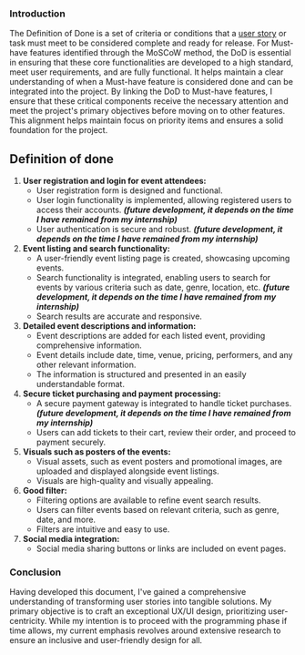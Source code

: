 ### Introduction

<span dir="">The Definition of Done is a set of criteria or conditions that a </span>[<span dir="">user story</span>](https://git.fhict.nl/I476087/internship_berariah_s5_2023/-/wikis/User-stories)<span dir=""> or task must meet to be considered complete and ready for release. For Must-have features identified through the MoSCoW method, the DoD is essential in ensuring that these core functionalities are developed to a high standard, meet user requirements, and are fully functional. It helps maintain a clear understanding of when a Must-have feature is considered done and can be integrated into the project. By linking the DoD to Must-have features, I ensure that these critical components receive the necessary attention and meet the project's primary objectives before moving on to other features. This alignment helps maintain focus on priority items and ensures a solid foundation for the project.</span>

## Definition of done

1. **User registration and login for event attendees:**
   * User registration form is designed and functional.
   * User login functionality is implemented, allowing registered users to access their accounts. **_(future development, it depends on the time I have remained from my internship)_**
   * User authentication is secure and robust. **_(future development, it depends on the time I have remained from my internship)_**
2. **Event listing and search functionality:**
   * A user-friendly event listing page is created, showcasing upcoming events.
   * Search functionality is integrated, enabling users to search for events by various criteria such as date, genre, location, etc. **_(future development, it depends on the time I have remained from my internship)_**
   * Search results are accurate and responsive.
3. **Detailed event descriptions and information:**
   * Event descriptions are added for each listed event, providing comprehensive information.
   * Event details include date, time, venue, pricing, performers, and any other relevant information.
   * The information is structured and presented in an easily understandable format.
4. **Secure ticket purchasing and payment processing:**
   * A secure payment gateway is integrated to handle ticket purchases. **_(future development, it depends on the time I have remained from my internship)_**
   * Users can add tickets to their cart, review their order, and proceed to payment securely.
5. **Visuals such as posters of the events:**
   * Visual assets, such as event posters and promotional images, are uploaded and displayed alongside event listings.
   * Visuals are high-quality and visually appealing.
6. **Good filter:**
   * Filtering options are available to refine event search results.
   * Users can filter events based on relevant criteria, such as genre, date, and more.
   * Filters are intuitive and easy to use.
7. **Social media integration:**
   * Social media sharing buttons or links are included on event pages.

### Conclusion

<span dir="">Having developed this document, I've gained a comprehensive understanding of transforming user stories into tangible solutions. My primary objective is to craft an exceptional UX/UI design, prioritizing user-centricity. While my intention is to proceed with the programming phase if time allows, my current emphasis revolves around extensive research to ensure an inclusive and user-friendly design for all.</span>